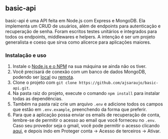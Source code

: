 ## basic-api 

basic-api é uma API feita em Node.js com Express e MongoDB. Ela implementa um CRUD de usuários, além de endpoints para autenticação e recuperação de senha. Foram escritos testes unitários e integrados para todos os endpoints, middlewares e helpers. A intenção é ser um projeto generalista e coeso que sirva como alicerce para aplicações maiores. 

### Instalação e uso 

1. Instale o [Node.js e o NPM](https://docs.npmjs.com/downloading-and-installing-node-js-and-npm) na sua máquina se ainda não os tiver.
2. Você precisará de conexão com um banco de dados MongoDB, podendo ser [local](https://zellwk.com/blog/local-mongodb/) ou [remota](https://www.mongodb.com/cloud/atlas).
3. Clone o projeto com ``git clone https://github.com/ajsaraujo/basic-api.git``.
4. Na pasta raiz do projeto, execute o comando ``npm install`` para instalar todas as dependências.
5. Também na pasta raiz crie um arquivo `.env` e adicione todos os campos que estão em `.env.example`, preenchendo da forma que preferir. 
6. Para que a aplicação possa enviar os emails de recuperação de conta, lembre-se de permitir o acesso ao email que você forneceu no `.env`. Caso seu provedor seja o gmail, você pode permitir o acesso clicando [aqui](https://myaccount.google.com/), e depois indo em Proteger conta -> Acesso de terceiros -> Ativar. 
